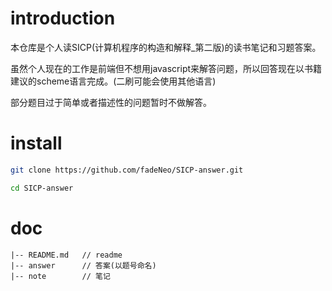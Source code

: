 # introduction

本仓库是个人读SICP(计算机程序的构造和解释_第二版)的读书笔记和习题答案。

虽然个人现在的工作是前端但不想用javascript来解答问题，所以回答现在以书籍建议的scheme语言完成。(二刷可能会使用其他语言)

部分题目过于简单或者描述性的问题暂时不做解答。

# install

```bash
git clone https://github.com/fadeNeo/SICP-answer.git

cd SICP-answer

```

# doc

```
|-- README.md   // readme
|-- answer      // 答案(以题号命名)
|-- note        // 笔记

```